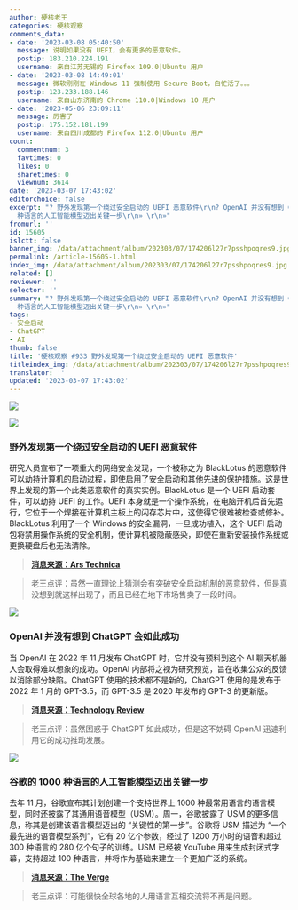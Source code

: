 ```yaml
---
author: 硬核老王
categories: 硬核观察
comments_data:
- date: '2023-03-08 05:40:50'
  message: 说明如果没有 UEFI，会有更多的恶意软件。
  postip: 183.210.224.191
  username: 来自江苏无锡的 Firefox 109.0|Ubuntu 用户
- date: '2023-03-08 14:49:01'
  message: 微软刚刚在 Windows 11 强制使用 Secure Boot，白忙活了。。。
  postip: 123.233.188.146
  username: 来自山东济南的 Chrome 110.0|Windows 10 用户
- date: '2023-05-06 23:09:11'
  message: 厉害了
  postip: 175.152.181.199
  username: 来自四川成都的 Firefox 112.0|Ubuntu 用户
count:
  commentnum: 3
  favtimes: 0
  likes: 0
  sharetimes: 0
  viewnum: 3614
date: '2023-03-07 17:43:02'
editorchoice: false
excerpt: "? 野外发现第一个绕过安全启动的 UEFI 恶意软件\r\n? OpenAI 并没有想到 ChatGPT 会如此成功\r\n? 谷歌的 1000
  种语言的人工智能模型迈出关键一步\r\n» \r\n»"
fromurl: ''
id: 15605
islctt: false
banner_img: /data/attachment/album/202303/07/174206l27r7psshpoqres9.jpg
permalink: /article-15605-1.html
index_img: /data/attachment/album/202303/07/174206l27r7psshpoqres9.jpg
related: []
reviewer: ''
selector: ''
summary: "? 野外发现第一个绕过安全启动的 UEFI 恶意软件\r\n? OpenAI 并没有想到 ChatGPT 会如此成功\r\n? 谷歌的 1000
  种语言的人工智能模型迈出关键一步\r\n» \r\n»"
tags:
- 安全启动
- ChatGPT
- AI
thumb: false
title: '硬核观察 #933 野外发现第一个绕过安全启动的 UEFI 恶意软件'
titleindex_img: /data/attachment/album/202303/07/174206l27r7psshpoqres9.jpg
translator: ''
updated: '2023-03-07 17:43:02'
---
```


![](/data/attachment/album/202303/07/174206l27r7psshpoqres9.jpg)


![](/data/attachment/album/202303/07/174214q7410yyjjjcidggt.jpg)


### 野外发现第一个绕过安全启动的 UEFI 恶意软件


研究人员宣布了一项重大的网络安全发现，一个被称之为 BlackLotus 的恶意软件可以劫持计算机的启动过程，即使启用了安全启动和其他先进的保护措施。这是世界上发现的第一个此类恶意软件的真实实例。BlackLotus 是一个 UEFI 启动套件，可以劫持 UEFI 的工作。UEFI 本身就是一个操作系统，在电脑开机后首先运行，它位于一个焊接在计算机主板上的闪存芯片中，这使得它很难被检查或修补。BlackLotus 利用了一个 Windows 的安全漏洞，一旦成功植入，这个 UEFI 启动包将禁用操作系统的安全机制，使计算机被隐蔽感染，即使在重新安装操作系统或更换硬盘后也无法清除。



> 
> **[消息来源：Ars Technica](https://arstechnica.com/information-technology/2023/03/unkillable-uefi-malware-bypassing-secure-boot-enabled-by-unpatchable-windows-flaw/)**
> 
> 
> 



> 
> 老王点评：虽然一直理论上猜测会有突破安全启动机制的恶意软件，但是真没想到就这样出现了，而且已经在地下市场售卖了一段时间。
> 
> 
> 


![](/data/attachment/album/202303/07/174228uph2et99td2tf7p2.jpg)


### OpenAI 并没有想到 ChatGPT 会如此成功


当 OpenAI 在 2022 年 11 月发布 ChatGPT 时，它并没有预料到这个 AI 聊天机器人会取得难以想象的成功。OpenAI 内部将之视为研究预览，旨在收集公众的反馈以消除部分缺陷。ChatGPT 使用的技术都不是新的，ChatGPT 使用的是发布于 2022 年 1 月的 GPT-3.5，而 GPT-3.5 是 2020 年发布的 GPT-3 的更新版。



> 
> **[消息来源：Technology Review](https://www.technologyreview.com/2023/03/03/1069311/inside-story-oral-history-how-chatgpt-built-openai/)**
> 
> 
> 



> 
> 老王点评：虽然困惑于 ChatGPT 如此成功，但是这不妨碍 OpenAI 迅速利用它的成功推动发展。
> 
> 
> 


![](/data/attachment/album/202303/07/174241ilsuznsnqjl0qu7u.jpg)


### 谷歌的 1000 种语言的人工智能模型迈出关键一步


去年 11 月，谷歌宣布其计划创建一个支持世界上 1000 种最常用语言的语言模型，同时还披露了其通用语音模型（USM）。周一，谷歌披露了 USM 的更多信息，称其是创建该语言模型迈出的 “关键性的第一步”。谷歌将 USM 描述为 “一个最先进的语音模型系列”，它有 20 亿个参数，经过了 1200 万小时的语音和超过 300 种语言的 280 亿个句子的训练。USM 已经被 YouTube 用来生成封闭式字幕，支持超过 100 种语言，并将作为基础来建立一个更加广泛的系统。



> 
> **[消息来源：The Verge](https://www.theverge.com/2023/3/6/23627788/google-1000-language-ai-universal-speech-model)**
> 
> 
> 



> 
> 老王点评：可能很快全球各地的人用语言互相交流将不再是问题。
> 
> 
>